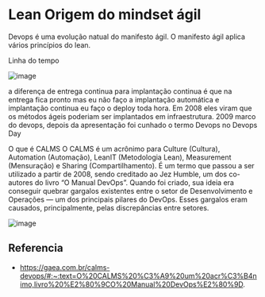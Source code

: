 # Lean Origem do mindset ágil

Devops é uma evolução natual do manifesto ágil. O manifesto ágil aplica vários princípios do lean. 

Linha do tempo

![image](https://user-images.githubusercontent.com/52088444/233226744-6515121e-ff49-478d-bb67-a752090e0d55.png)

a diferença de entrega continua para implantação continua é que na entrega fica pronto mas eu não faço a implantação automática e implantação continua eu faço o deploy toda hora.
Em 2008 eles viram que os métodos ágeis poderiam ser implantados em infraestrutura.
2009 marco do devops, depois da apresentação foi cunhado o termo Devops no Devops Day

O que é CALMS
O CALMS é um acrônimo para Culture (Cultura), Automation (Automação), LeanIT (Metodologia Lean), Measurement (Mensuração) e Sharing (Compartilhamento). É um termo que passou a ser utilizado a partir de 2008, sendo creditado ao Jez Humble, um dos co-autores do livro “O Manual DevOps”. Quando foi criado, sua ideia era conseguir quebrar gargalos existentes entre o setor de Desenvolvimento e Operações — um dos principais pilares do DevOps. Esses gargalos eram causados, principalmente, pelas discrepâncias entre setores.

![image](https://user-images.githubusercontent.com/52088444/233227579-6e1bb5ee-e0ac-41cd-a3e8-6b63939e17e9.png)




## Referencia

- https://gaea.com.br/calms-devops/#:~:text=O%20CALMS%20%C3%A9%20um%20acr%C3%B4nimo,livro%20%E2%80%9CO%20Manual%20DevOps%E2%80%9D.
